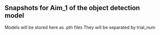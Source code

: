 ## Snapshots for Aim_1 of the object detection model
Models will be stored here as .pth files
They will be separated by trial_num
